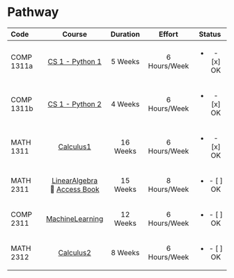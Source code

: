 # Pathway

Code | Course | Duration | Effort | Status
:-- | :--: | :--: | :--: | :--:
COMP 1311a | [CS 1 - Python 1](https://www.coursera.org/learn/interactive-python-1) | 5 Weeks | 6 Hours/Week | <ul><li>- [x] OK</li></ul>
COMP 1311b | [CS 1 - Python 2](https://www.coursera.org/learn/interactive-python-2) | 4 Weeks | 6 Hours/Week | <ul><li>- [x] OK</li></ul>
MATH 1311 | [Calculus1](https://www.coursera.org/learn/calculus1) | 16 Weeks | 6 Hours/Week | <ul><li>- [x] OK</li></ul>
MATH 2311 | [LinearAlgebra](https://www.edx.org/course/linear-algebra-foundations-to-frontiers)<br>:book: [Access Book](http://www.ulaff.net/) | 15 Weeks | 8 Hours/Week | <ul><li>- [ ] OK</li></ul>
COMP 2311 | [MachineLearning](https://www.coursera.org/learn/machine-learning/) | 12 Weeks | 6 Hours/Week | <ul><li>- [ ] OK</li></ul>
MATH 2312 | [Calculus2](https://www.coursera.org/learn/advanced-calculus) | 8 Weeks | 6 Hours/Week | <ul><li>- [ ] OK</li></ul>

